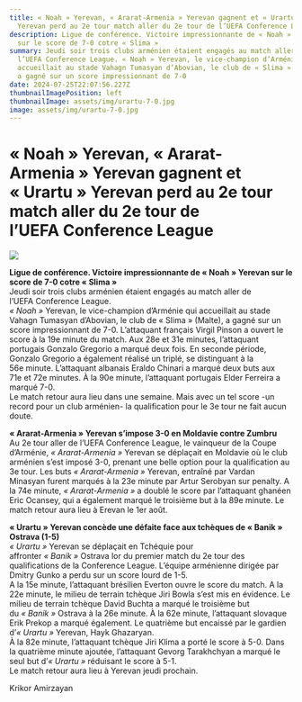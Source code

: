 ```yaml
---
title: « Noah » Yerevan, « Ararat-Armenia » Yerevan gagnent et « Urartu »
  Yerevan perd au 2e tour match aller du 2e tour de l’UEFA Conference League
description: Ligue de conférence. Victoire impressionnante de « Noah » Yerevan
  sur le score de 7-0 cotre « Slima »
summary: Jeudi soir trois clubs arménien étaient engagés au match aller de
  l’UEFA Conference League. « Noah » Yerevan, le vice-champion d’Arménie qui
  accueillait au stade Vahagn Tumasyan d’Abovian, le club de « Slima » (Malte),
  a gagné sur un score impressionnant de 7-0
date: 2024-07-25T22:07:56.227Z
thumbnailImagePosition: left
thumbnailImage: assets/img/urartu-7-0.jpg
image: assets/img/urartu-7-0.jpg
---
```

<!--StartFragment-->

# « Noah » Yerevan, « Ararat-Armenia » Yerevan gagnent et « Urartu » Yerevan perd au 2e tour match aller du 2e tour de l’UEFA Conference League



![](https://www.armenews.com/IMG/arton118101.jpg)

**Ligue de conférence. Victoire impressionnante de « Noah » Yerevan sur le score de 7-0 cotre « Slima »**\
Jeudi soir trois clubs arménien étaient engagés au match aller de l’UEFA Conference League.\
*« Noah »* Yerevan, le vice-champion d’Arménie qui accueillait au stade Vahagn Tumasyan d’Abovian, le club de « Slima » (Malte), a gagné sur un score impressionnant de 7-0. L’attaquant français Virgil Pinson a ouvert le score à la 19e minute du match. Aux 28e et 31e minutes, l’attaquant portugais Gonzalo Gregorio a marqué deux fois. En seconde période, Gonzalo Gregorio a également réalisé un triplé, se distinguant à la 56e minute. L’attaquant albanais Eraldo Chinari a marqué deux buts aux 71e et 72e minutes. À la 90e minute, l’attaquant portugais Elder Ferreira a marqué 7-0.\
Le match retour aura lieu dans une semaine. Mais avec un tel score -un record pour un club arménien- la qualification pour le 3e tour ne fait aucun doute.

**« Ararat-Armenia » Yerevan s’impose 3-0 en Moldavie contre Zumbru**\
Au 2e tour aller de l’UEFA Conference League, le vainqueur de la Coupe d’Arménie, *« Ararat-Armenia »* Yerevan se déplaçait en Moldavie où le club arménien s’est imposé 3-0, prenant une belle option pour la qualification au 3e tour. Les buts *« Ararat-Armenia »* Yerevan, entraîné par Vardan Minasyan furent marqués à la 23e minute par Artur Serobyan sur penalty. A la 74e minute, *« Ararat-Armenia »* a doublé le score par l’attaquant ghanéen Eric Ocansey, qui a également marqué le troisième but à la 89e minute. Le match retour aura lieu à Erevan le 1er août.

**« Urartu » Yerevan concède une défaite face aux tchèques de « Banik » Ostrava (1-5)**\
*« Urartu »* Yerevan se déplaçait en Tchéquie pour affronter *« Banik »* Ostrava lor du premier match du 2e tour des qualifications de la Conference League. L’équipe arménienne dirigée par Dmitry Gunko a perdu sur un score lourd de 1-5.\
A la 15e minute, l’attaquant brésilien Everton ouvre le score du match. A la 22e minute, le milieu de terrain tchèque Jiri Bowla s’est mis en évidence. Le milieu de terrain tchèque David Buchta a marqué le troisième but du *« Banik »* Ostrava à la 26e minute. À la 62e minute, l’attaquant slovaque Erik Prekop a marqué également. Le quatrième but encaissé par le gardien d’*« Urartu »* Yerevan, Hayk Ghazaryan.\
À la 82e minute, l’attaquant tchèque Jiri Klima a porté le score à 5-0. Dans la quatrième minute ajoutée, l’attaquant Gevorg Tarakhchyan a marqué le seul but d’*« Urartu »* réduisant le score à 5-1.\
Le match retour aura lieu à Yerevan jeudi prochain.

Krikor Amirzayan

<!--EndFragment-->